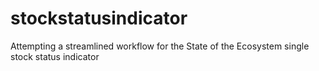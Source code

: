 # stockstatusindicator

Attempting a streamlined workflow for the State of the Ecosystem single stock status indicator
